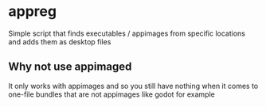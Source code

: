 # appreg
Simple script that finds executables / appimages from specific locations and adds them as desktop files

## Why not use appimaged
It only works with appimages and so you still have nothing when it comes to one-file bundles that are not appimages like godot for example
